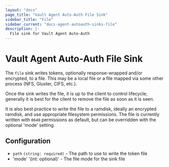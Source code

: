 ```yaml
---
layout: "docs"
page_title: "Vault Agent Auto-Auth File Sink"
sidebar_title: "File"
sidebar_current: "docs-agent-autoauth-sinks-file"
description: |-
  File sink for Vault Agent Auto-Auth
---
```


# Vault Agent Auto-Auth File Sink 

The `file` sink writes tokens, optionally response-wrapped and/or encrypted, to
a file. This may be a local file or a file mapped via some other process (NFS,
Gluster, CIFS, etc.).

Once the sink writes the file, it is up to the client to control lifecycle;
generally it is best for the client to remove the file as soon as it is seen.

It is also best practice to write the file to a ramdisk, ideally an encrypted
ramdisk, and use appropriate filesystem permissions. The file is currently
written with `0640` permissions as default, but can be overridden with the optional
'mode' setting.

## Configuration

- `path` `(string: required)` - The path to use to write the token file
- 'mode' '(int: optional)' - The file mode for the sink file
